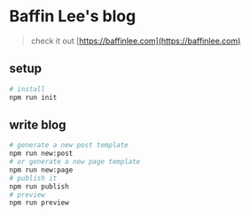 # Baffin Lee's blog

> check it out [https://baffinlee.com](https://baffinlee.com)

## setup
```bash
# install
npm run init
```

## write blog
```bash
# generate a new post template
npm run new:post
# or generate a new page template
npm run new:page
# publish it
npm run publish
# preview
npm run preview
```
